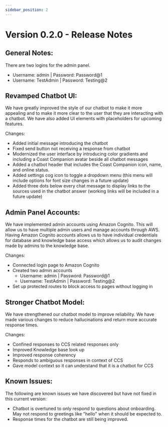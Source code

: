 ```yaml
---
sidebar_position: 2
---
```


# Version 0.2.0 - Release Notes

## General Notes:

There are two logins for the admin panel.

- Username: admin | Password: Password@1
- Username: TestAdmin | Password: Testing@2



## Revamped Chatbot UI:

We have greatly improved the style of our chatbot to make it more appealing and to make it more clear to the user that they are interacting with a chatbot. We have also added UI elements with placeholders for upcoming features.

Changes:

- Added initial message introducing the chatbot
- Fixed send button not receiving a response from chatbot
- Modernized the user interface by introducing color gradients and including a Coast Companion avatar beside all chatbot messages
- Added a chatbot header that includes the Coast Companion icon, name, and online status.
- Added settings cog icon to toggle a dropdown menu (this menu will include options for font size changes in a future update)
- Added three dots below every chat message to display links to the sources used in the chatbot answer (working links will be included in a future update)

## Admin Panel Accounts:

We have implemented admin accounts using Amazon Cognito. This will allow us to have multiple admin users and manage accounts through AWS. Having Amazon Cognito accounts allows us to have individual credentials for database and knowledge base access which allows us to audit changes made by admins to the knowledge base.

Changes:

- Connected login page to Amazon Cognito
- Created two admin accounts
    - Username: admin | Password: Password@1
    - Username: TestAdmin | Password: Testing@2
- Set up protected routes to block access to pages without logging in

## Stronger Chatbot Model:

We have strengthened our chatbot model to improve reliability. We have made various changes to reduce hallucinations and return more accurate response times.

Changes:

- Confined responses to CCS related responses only
- Improved Knowledge base look up
- Improved response coherency
- Responds to ambiguous responses in context of CCS
- Gave model context so it can understand that it is a chatbot for CCS

## Known Issues:

The following are known issues we have discovered but have not fixed in this current version:

- Chatbot is overtuned to only respond to questions about onboarding. May not respond to greetings like "hello" when it should be expected to.
- Response times for the chatbot are still being improved.
